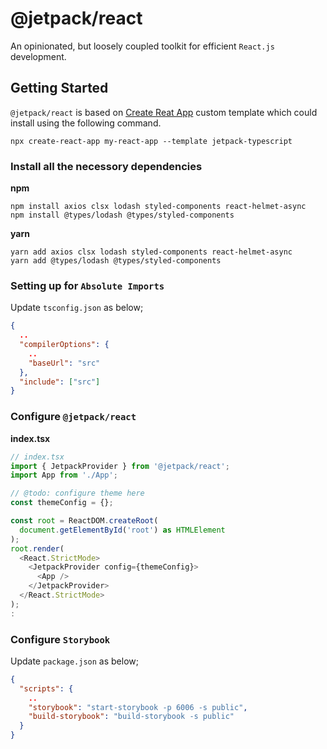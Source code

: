 # @jetpack/react

An opinionated, but loosely coupled toolkit for efficient `React.js` development.

## Getting Started

`@jetpack/react` is based on [Create Reat App](https://github.com/facebook/create-react-app) custom template which could install using the following command.

```
npx create-react-app my-react-app --template jetpack-typescript
```

### Install all the necessory dependencies

**npm**

```
npm install axios clsx lodash styled-components react-helmet-async
npm install @types/lodash @types/styled-components
```

**yarn**

```
yarn add axios clsx lodash styled-components react-helmet-async
yarn add @types/lodash @types/styled-components
```

### Setting up for `Absolute Imports`

Update `tsconfig.json` as below;

```json
{
  ..
  "compilerOptions": {
    ..
    "baseUrl": "src"
  },
  "include": ["src"]
}
```

### Configure `@jetpack/react`

**index.tsx**

```ts
// index.tsx
import { JetpackProvider } from '@jetpack/react';
import App from './App';

// @todo: configure theme here
const themeConfig = {};

const root = ReactDOM.createRoot(
  document.getElementById('root') as HTMLElement
);
root.render(
  <React.StrictMode>
    <JetpackProvider config={themeConfig}>
      <App />
    </JetpackProvider>
  </React.StrictMode>
);
:
```

### Configure `Storybook`

Update `package.json` as below;

```json
{
  "scripts": {
    ..
    "storybook": "start-storybook -p 6006 -s public",
    "build-storybook": "build-storybook -s public"
  }
}
```
